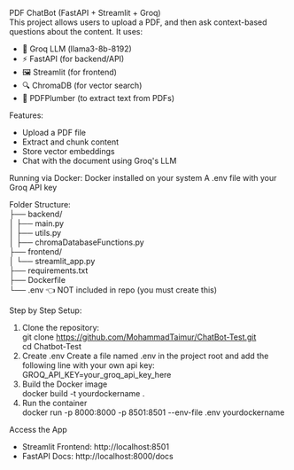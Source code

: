 PDF ChatBot (FastAPI + Streamlit + Groq)<br>
This project allows users to upload a PDF, and then ask context-based questions about the content. It uses:
- 🧠 Groq LLM (llama3-8b-8192)
- ⚡ FastAPI (for backend/API)
- 🖼️ Streamlit (for frontend)
- 🔍 ChromaDB (for vector search)
- 📄 PDFPlumber (to extract text from PDFs)

Features:
- Upload a PDF file
- Extract and chunk content
- Store vector embeddings
- Chat with the document using Groq's LLM

Running via Docker:
Docker installed on your system
A .env file with your Groq API key

Folder Structure:
<br>
├── backend/<br>
│   ├── main.py<br>
│   ├── utils.py<br>
│   ├── chromaDatabaseFunctions.py<br>
├── frontend/<br>
│   └── streamlit_app.py<br>
├── requirements.txt<br>
├── Dockerfile<br>
└── .env        👈 NOT included in repo (you must create this)

Step by Step Setup:
1. Clone the repository: <br>
   git clone https://github.com/MohammadTaimur/ChatBot-Test.git<br>
   cd Chatbot-Test
2. Create .env
   Create a file named .env in the project root and add the following line with your own api key:
   GROQ_API_KEY=your_groq_api_key_here
3. Build the Docker image<br>
   docker build -t yourdockername .
4. Run the container<br>
   docker run -p 8000:8000 -p 8501:8501 --env-file .env yourdockername

Access the App
- Streamlit Frontend: http://localhost:8501
- FastAPI Docs: http://localhost:8000/docs
